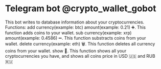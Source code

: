 # Telegram bot @crypto_wallet_gobot

This bot writes to database information about your cryptocurrencies.
Functions:
add currency(example: btc) amount(example: 0.21) ➕. This function adds coins to your wallet.
sub currency(example: xrp) amount(example: 0.4586) ➖. This function substracts coins from your wallet.
delete currency(example: eth) 🗑. This function deletes all currency coins from your wallet.
show 💼. This function shows all your cryptocurrencies you have, and shows all coins price in USD 🇺🇸 and RUB 🇷🇺
